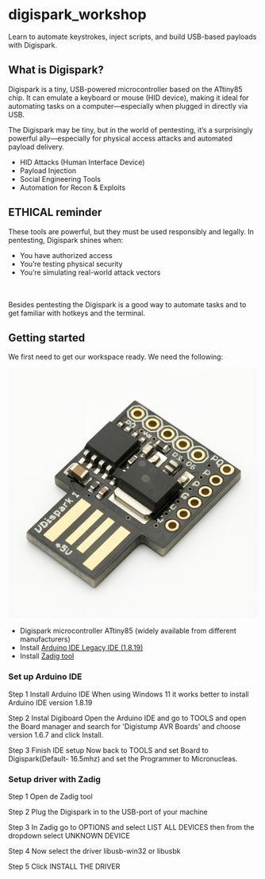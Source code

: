 # digispark_workshop
Learn to automate keystrokes, inject scripts, and build USB-based payloads with Digispark.

## What is Digispark?

Digispark is a tiny, USB-powered microcontroller based on the ATtiny85 chip. It can emulate a keyboard or mouse (HID device), making it ideal for automating tasks on a computer—especially when plugged in directly via USB.

The Digispark may be tiny, but in the world of pentesting, it’s a surprisingly powerful ally—especially for physical access attacks and automated payload delivery.

- HID Attacks (Human Interface Device)
- Payload Injection
- Social Engineering Tools
- Automation for Recon & Exploits

## ETHICAL reminder

These tools are powerful, but they must be used responsibly and legally. In pentesting, Digispark shines when:

- You have authorized access
- You’re testing physical security
- You’re simulating real-world attack vectors
<br>


<br>
Besides pentesting the Digispark is a good way to automate tasks and to get familiar with hotkeys and the terminal.

## Getting started

We first need to get our workspace ready. We need the following:


![Digispark Board](./digispark_impression.png)



- Digispark microcontroller ATtiny85 (widely available from different manufacturers)
- Install [Arduino IDE Legacy IDE (1.8.19)](https://www.arduino.cc/en/software/)
- Install [Zadig tool](https://zadig.akeo.ie/)

### Set up Arduino IDE

Step 1 Install Arduino IDE
When using Windows 11 it works better to install Arduino IDE version 1.8.19 

Step 2 Instal Digiboard
Open the Arduino IDE and go to TOOLS and open the Board manager and search for 'Digistump AVR Boards' and choose version 1.6.7 and click Install.

Step 3 Finish IDE setup
Now back to TOOLS and set Board to Digispark(Default- 16.5mhz) and set the Programmer to Micronucleas.

### Setup driver with Zadig

Step 1 Open de Zadig tool

Step 2 Plug the Digispark in to the USB-port of your machine

Step 3 In Zadig go to OPTIONS and select LIST ALL DEVICES then from the dropdown select UNKNOWN DEVICE

Step 4 Now select the driver libusb-win32 or libusbk

Step 5 Click INSTALL THE DRIVER






